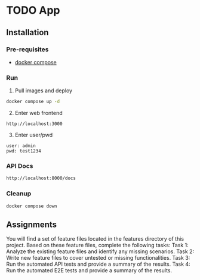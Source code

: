 # TODO App

## Installation

### Pre-requisites

- [docker compose](https://docs.docker.com/compose/install/)

### Run

1. Pull images and deploy

```sh
docker compose up -d
```

2. Enter web frontend

```
http://localhost:3000
```

3. Enter user/pwd

```
user: admin
pwd: test1234
```

### API Docs

```sh
http://localhost:8000/docs
```

### Cleanup

```sh
docker compose down
```

## Assignments

You will find a set of feature files located in the features directory of this project.
Based on these feature files, complete the following tasks:
Task 1: Analyze the existing feature files and identify any missing scenarios.
Task 2: Write new feature files to cover untested or missing functionalities.
Task 3: Run the automated API tests and provide a summary of the results.
Task 4: Run the automated E2E tests and provide a summary of the results.
